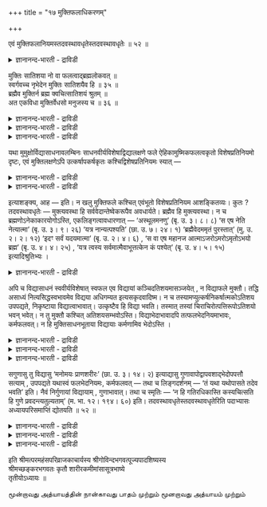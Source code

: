 +++
title = "१७ मुक्तिफलाधिकरणम्"

+++

एवं मुक्तिफलानियमस्तदवस्थावधृतेस्तदवस्थावधृतेः ॥ ५२ ॥  
<details><summary>ज्ञानानन्द-भारती - द्राविडी</summary>

एवम् मुक्तिबलानियमस्तदवस्तावत् त्रुदेस्तदवस्तावत्रुदे: ॥ ५२ ॥
</details>

मुक्तिः सातिशया नो वा फलत्वाद्ब्रह्मलोकवत् ॥  
स्वर्गवच्च नृभेदेन मुक्तिः सातिशयैव हि ॥ ३५ ॥  
ब्रह्मैव मुक्तिर्न ब्रह्म क्वचित्सातिशयं श्रुतम् ॥  
अत एकविधा मुक्तिर्वेधसो मनुजस्य च ॥ ३६ ॥  
<details><summary>ज्ञानानन्द-भारती - द्राविडी</summary>

--वैयासिग न्यायमाला
</details>

<details><summary>ज्ञानानन्द-भारती - द्राविडी</summary>

मुक्ति तारदम्यमुळ्ळदा? अल्लदु तारदम्यमऱ्ऱदा? पलऩाग इरुप्पदिऩाल्
पिरह्मलोगत्तैप्पोलवुम्, स्वर्क् कत्तैप् पोलवुम् मऩिदर्गळिल् उळ्ळ
वेऱ्ऱुमैक्कुत् तक्क पडि मुक्ति तारदम्यमुडैयदु ताऩ्।
</details>

<details><summary>ज्ञानानन्द-भारती - द्राविडी</summary>

मुक्तियॆऩ्बदु पिरह्ममेदाऩ् पिरह्मम् तारदम्य मुळ्ळदाग ऎङ्गुम्
केळ्विप्पडुवदिल्लै। आगैयाल् मुक्ति पिरह्मावुक्को, मऩिदऩुक्को ऒरे विदम्
ताऩ्।
</details>

यथा मुमुक्षोर्विद्यासाधनावलम्बिनः साधनवीर्यविशेषाद्विद्यालक्षणे फले
ऐहिकामुष्मिकफलत्वकृतो विशेषप्रतिनियमो दृष्टः, एवं मुक्तिलक्षणेऽपि
उत्कर्षापकर्षकृतः कश्चिद्विशेषप्रतिनियमः स्यात् —

<details><summary>ज्ञानानन्द-भारती - द्राविडी</summary>

स्वर्गम्, पिरह्मलोगम् इवैगळिल् तारदम्य मिरुप्पदु पोल मुक्तिबलऩिलुम् मेल्
कीऴ् ऎऩ्ऱ तारदम् यमुण्डु ऎऩ्ऱु पूर्वबक्षम्। मुक्तियॆऩ्बदु पिरह्मस्
वरूबमाऩदाल् अदिल् वेऱ्ऱुमैयिल्लाददाल् मुक्तियिल् वित्यासम् किडैयादु।
सालोक्यम् सामीप्यमॆऩ्ब तॆल्लाम् उबासऩाबलऩ् ञाऩबलऩिल्लै वित्यै
एऱ्पडुवदिल्बोल मुक्तियिल् इप्पिऱवि मऱुबिऱवि ऎऩ्ऱ विसेषमुम् किडैयादु।
आगवे मऩिदऩुक्कुम् सदुर्मु कऩुक्कुम् मुक्ति ऒरे विदम्दाऩ् ऎऩ्ऱु
सित्तान्दम्।
</details>

<details><summary>ज्ञानानन्द-भारती - द्राविडी</summary>

पूर्वबक्षम्: मोक्षत्तै विरुम्बि वित्या सादऩत्तैक् कैक्कॊण्डवऩुक्कु
सादऩत्तिऩ् वीर्यत्तिलुळ्ळ वित्तियासत्तिऩाल् वित्यारूबमाऩ पलऩिल् इङ्गेये
पलऩ्, पिऱ्पाडु पलऩ् ऎऩ्ऱु विसे ष नियमम् ऎप्पडि काणप्पडुगिऱदो, अप्पडिये
मुक्तिरू पमाऩ पलऩिलुम्गूड मेल्, कीऴ् ऎऩ्ऱु एदेऩुम् विसे षनियमम्
इरुक्कलाम्।
</details>

इत्याशङ्क्य, आह — इति। न खलु मुक्तिफले कश्चित् एवंभूतो विशेषप्रतिनियम
आशङ्कितव्यः। कुतः ? तदवस्थावधृतेः — मुक्त्यवस्था हि
सर्ववेदान्तेष्वेकरूपैव अवधार्यते। ब्रह्मैव हि मुक्त्यवस्था। न च
ब्रह्मणोऽनेकाकारयोगोऽस्ति, एकलिङ्गत्वावधारणात् — ‘अस्थूलमनणु’ (बृ. उ.
३। ८। ८) ‘स एष नेति नेत्यात्मा’ (बृ. उ. ३। ९। २६) ‘यत्र
नान्यत्पश्यति’ (छा. उ. ७। २४। १) ‘ब्रह्मैवेदममृतं पुरस्तात्’ (मु. उ.
२। २। १२) ‘इदꣳ सर्वं यदयमात्मा’ (बृ. उ. २। ४। ६) , ‘स वा एष महानज
आत्माऽजरोऽमरोऽमृतोऽभयो ब्रह्म’ (बृ. उ. ४। ४। २५) , ‘यत्र त्वस्य
सर्वमात्मैवाभूत्तत्केन कं पश्येत्’ (बृ. उ. ४। ५। १५) इत्यादिश्रुतिभ्यः
।

<details><summary>ज्ञानानन्द-भारती - द्राविडी</summary>

सित्तान्दम्: ऎऩ्ऱु सङ्गित्तुच्चॊल्गिऱार्। मुक्ति यागिऱ पलऩिल्
नियममिल्लै, ऎऩ्ऱु। इम्मादिरियाऩ ऎव्विद विसेष नियममुम् मुक्तिबलऩिल् उण्डो
वॆऩ्ऱु सन्देहिक्कक्कूडादु। एऩ्? अन्दनिलै तीर्माऩमाऩदिऩाल् मुक्ति ऎऩ्ऱ
निलैयो ऎल्ला उबनिषत्तुक्कळिलुम् ऒरे स्वरूबमागवे तीर्माऩिक्कप्
पट्टिरुक्किऱदु। मुक्तिनिलै ऎऩ्बदु पिरह्मम्दाऩे; पिरह्मत्तिऱ्को पलविद
रूबङ्गळुडऩ् सेर्क्कै किडैयादु। ऒरे अडैयाळमुळ्ळदाग तीर्माऩिक्कप्पट्टि
रुप्पदाल् "स्तूलमल्लाददु, अणुवल्लाददु” (पिरुहत्। III-८-८) "अन्द इन्द
आत्मा इदुवल्ल, इदुवल्ल” (पिरुहत्।III-९-२६), "ऎङ्गे वेऱु ऎदैयुम्
पार्क्किऱा ऩिल्लैयो" (सान्।VII-२४-१) "इन्द अमिरुदमाऩ पिरह्मम्दाऩ्
मुऩ्ऩाल्” (मुण्डग।II-२-११) ‘इदु ऎल्लाम् ऎदुवो अदु इन्द आत्मा”
(पिरुहत्।II-४-६), "अन्द इन्द आत्मा पॆरियदु, पिऱप्पऱ्ऱदु, जरैयऱ्ऱदु,
अमिरुदम्, मरणमऱ्ऱदु, पयमऱ्ऱदु पिरह्मम्” (पिरुहत्-IV-४-२५), "ऎङ्गे
इवऩुक्कु ऎल्लाम् आत्मा वागयिरुक्कुमो अङ्गे ऎदिऩाल् ऎदै पार्प्पाऩ्"
(पिरुहत्।IV-५-१५) ऎऩ्बदु मुदलिय सुरुदिगळाल्।
</details>

अपि च विद्यासाधनं स्ववीर्यविशेषात् स्वफल एव विद्यायां
कञ्चिदतिशयमासञ्जयेत् , न विद्याफले मुक्तौ। तद्धि असाध्यं
नित्यसिद्धस्वभावमेव विद्यया अधिगम्यत इत्यसकृदवादिष्म। न च
तस्यामप्युत्कर्षनिकर्षात्मकोऽतिशय उपपद्यते, निकृष्टाया
विद्यात्वाभावात्। उत्कृष्टैव हि विद्या भवति। तस्मात् तस्यां
चिराचिरोत्पत्तिरूपोऽतिशयो भवन् भवेत्। न तु मुक्तौ कश्चित्
अतिशयसम्भवोऽस्ति। विद्याभेदाभावादपि तत्फलभेदनियमाभावः, कर्मफलवत्। न हि
मुक्तिसाधनभूताया विद्यायाः कर्मणामिव भेदोऽस्ति ।

<details><summary>ज्ञानानन्द-भारती - द्राविडी</summary>

मेलुम् वित्यैक्कु सादऩमायुळ्ळदु तऩ्ऩु टैय वीर्य विसेषत्तिऩाल् तऩ् पलऩाऩ
वित्यैयिल् ताऩ् एदेऩुम् विसेषत्तै सेर्त्तुविडलामे तविर, वित्यैयिऩ्
पलऩागिय मुक्तियिल् सेर्क्कमुडियादु; अदुवो सात्तियमिल्लै; ऎप्पॊऴुदुम्
सित्तमायुळ्ळ स्वबावमुळ्ळदे वित्यैयिऩाल् अऱियप्पडुगिऱदु ऎऩ्ऱु पल तडवै
सॊल्लियिरुक्किऱोम्। अदिलुम् (वित्यैयिलुम्) कूड मेल्, कीऴ्
ऎऩ्ऱिरुक्कक्कूडिय विसेषम् पॊरुन्दादु। कीऴ्प्पट्टदाय् उळ्ळदऱ्कु
वित्यैयॆऩ्ऱ तऩ्मैये किडैयाददिऩाल् मेलायुळ् ळदुदाऩ् अल्लवा वित्यैयागुम्।
</details>

<details><summary>ज्ञानानन्द-भारती - द्राविडी</summary>

आगैयाल् अन्द वित्यैयिल् तामदित्तु उण्डागिऱदु। तामदिक्कामल् उण्डागिऱ ऎऩ्ऱ
वित्तियासम् एऱ्पडुवदाऩाल् एऱ्पडलाम्। आऩाल्, मुक्तियिल् ऎव्विद
विसेषत्तिऱ्कुम् सम्बवमिल्लै।
</details>

<details><summary>ज्ञानानन्द-भारती - द्राविडी</summary>

वित्यैयिल् पेदमिल्लाददिऩालुम् अदऩ् पलऩिल् कर्मबलऩिल् पोल पेद विषयमाऩ
नियमम् किडैयादु, मुक्तिक्कु सादऩमायिरुक्किऱ वित्यैयिल्, कर्माक्कळुक्कुप्
पोल, पेदम् किडैयादल्लवा?
</details>

सगुणासु तु विद्यासु ‘मनोमयः प्राणशरीरः’ (छा. उ. ३। १४। २) इत्याद्यासु
गुणावापोद्वापवशाद्भेदोपपत्तौ सत्याम् , उपपद्यते यथास्वं फलभेदनियमः,
कर्मफलवत् — तथा च लिङ्गदर्शनम् — ‘तं यथा यथोपासते तदेव भवति’ इति। नैवं
निर्गुणायां विद्यायाम् , गुणाभावात्। तथा च स्मृतिः — ‘न हि गतिरधिकास्ति
कस्यचित्सति हि गुणे प्रवदन्त्यतुल्यताम्’ (म. भा. १२। १९४। ६०) इति।
तदवस्थावधृतेस्तदवस्थावधृतेरिति पदाभ्यासः अध्यायपरिसमाप्तिं द्योतयति ॥ ५२
॥

<details><summary>ज्ञानानन्द-भारती - द्राविडी</summary>

आऩाल् “मऩोमयऩ् पिराणसरीरऩ्”(सान्।III-१४-२) ऎऩ्बदु मुदलिय सगुणमाऩ
वित्यैगळिल् कुणङ्गळै सेर्प्पदुम् ऎडुप्पदुमाऩदिरुप्पदाल् पेदत्तिऱ्कु
पॊरुत् तमिरुप्पदाल्, अददऱ्कुत्तक्कप्पडि कर्मबलऩैप्पोल पलऩिऩ्बेदम् ऎऩ्ऱ
नियमम् पॊरुन्दुम्। अप्पडिये “अदै ऎप्पडि ऎप्पडि उबासिक्किऱाऩो अदागवे
आगिविडुगिऱाऩ्" ऎऩ्ऱु लिङ्गमुम् काण्गिऱदु।
</details>

<details><summary>ज्ञानानन्द-भारती - द्राविडी</summary>

निर्गुणवित्यैयिल् इव्विदमिल्लै। कुणमिल्ला तदिऩाल् अप्पडिये स्मिरुदियुम्
निर्गुण पिरह्मवित् तुक्कु अदिगमाऩ मेल्, कीऴाऩ (कदि) किडैयादु; कुणम्
इरुन्दालल्लवा समाऩमिल्लैयॆऩ्ऱु सॊल्लुगिऱार् कळ् ऎऩ्ऱु।
</details>

<details><summary>ज्ञानानन्द-भारती - द्राविडी</summary>

अन्द निलै तीर्माऩमाऩदाल् अन्द निलै तीर्माऩमाऩदाल् ऎऩ्ऱु वार्त्तैगळै
तिरुम्बच् चॊल्लि यिरुप्पदु अत्यायत्तिऩ् मुडिवै काट्टुगिऱदु।
</details>

इति श्रीमत्परमहंसपरिव्राजकाचार्यस्य श्रीगोविन्दभगवत्पूज्यपादशिष्यस्य  
श्रीमच्छङ्करभगवतः कृतौ शारीरकमीमांसासूत्रभाष्ये  
तृतीयोऽध्यायः ॥

மூன்றாவது அத்யாயத்தின் நான்காவது பாதம் முற்றும் மூனறாவது அத்யாயம்
முற்றும்
